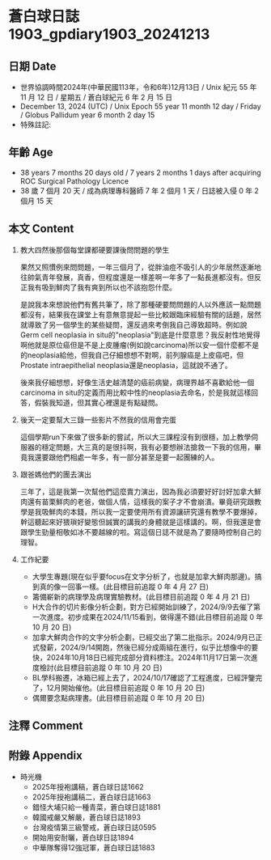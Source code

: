 [_metadata_:encoding]: - "utf-8"
[_metadata_:language]: - "zh-Hant-TW"
[_metadata_:fileformat]: - "markdown"
[_metadata_:MIME_type]: - "text/plain"
[_metadata_:markdown_version]: - "commonmark version 0.30"
[_metadata_:markdown_spec]: - "https://spec.commonmark.org/0.30/"

# 蒼白球日誌1903_gpdiary1903_20241213 #

## 日期 Date ##

* 世界協調時間2024年(中華民國113年，令和6年)12月13日 / Unix 紀元 55 年 11 月 12 日 / 星期五 / 蒼白球紀元 6 年 2 月 15 日
* December 13, 2024 (UTC) / Unix Epoch 55 year 11 month 12 day / Friday / Globus Pallidum year 6 month 2 day 15
* 特殊註記:

## 年齡 Age ##

* 38 years 7 months 20 days old / 7 years 2 months 1 days after acquiring ROC Surgical Pathology Licence
* 38 歲 7 個月 20 天 / 成為病理專科醫師 7 年 2 個月 1 天 / 日誌被入侵 0 年 2 個月 15 天

## 本文 Content ##

1. 教大四然後那個每堂課都硬要課後問問題的學生

    果然又照慣例來問問題，一年三個月了，從胖油痘不吸引人的少年居然逐漸地往帥氣青年發展，真香，但程度還是一樣差啊一年多了一點長進都沒有。但反正我有吸到鮮肉了我有爽到所以也不該抱怨什麼。

    是說我本來想說他們有舊共筆了，除了那種硬要問問題的人以外應該一點問題都沒有，結果我在課堂上有意無意提起一些比較跟臨床經驗有關的話題，居然就導致了另一個學生的某些疑問，還反過來考倒我自己導致超時。例如說Germ cell neoplasia in situ的"neoplasia"到底是什麼意思？我反射性地覺得啊他就是原位癌但是不是上皮腫瘤(例如說carcinoma)所以安一個什麼都不是的neoplasia給他，但我自己仔細想想不對啊，前列腺癌是上皮癌吧，但Prostate intraepithelial neoplasia還是neoplasia，這就說不通了。

    後來我仔細想想，好像生活史越清楚的癌前病變，病理界越不喜歡給他一個carcinoma in situ的定義而用比較中性的neoplasia去命名，於是我就這樣回答，假裝我知道，但其實心裡還是有點疑問。

2. 後天一定要幫大三錄一些影片不然我的信用會完蛋

    這個學期run下來做了很多新的嘗試，所以大三課程沒有到很穩，加上教學伺服器的穩定問題，大三真的是很抖啊，我有必要想辦法搶救一下我的信用，畢竟我還要跟他們相處一年多，有一部分甚至是要一起團練的人。

3. 跟爸媽他們的團去演出

    三年了，這是我第一次幫他們這麼賣力演出，因為我必須要好好討好加拿大鮮肉還有苗栗鮮肉的老爸，做個人情，這樣我的案子才不會崩潰。畢竟研究跟教學是我吸鮮肉的本錢，所以我一定要使用所有資源讓研究還有教學不要爆掉，幹這聽起來好猥瑣好變態但誠實的講我的身體就是這樣講的。啊，但我還是會跟學生勁量相敬如冰不要越線的啦。寫這個日誌不就是為了要隨時控制自己的理智。

4. 工作紀要

    - 大學生專題(現在似乎要focus在文字分析了，也就是加拿大鮮肉那邊)。搞到真的像一回事一樣。(此目標目前追蹤 0 年 4 月 27 日)
    - 籌備嶄新的病理學及病理實驗教材。(此目標目前追蹤 0 年 4 月 21 日)
    - H大合作的切片影像分析企劃，對方已經開始訓練了，2024/9/9去催了第一次進度。初步成果在2024/11/15看到，做得還不錯(此目標目前追蹤 0 年 10 月 20 日)
    - 加拿大鮮肉合作的文字分析企劃，已經交出了第二批指示。2024/9月已正式發薪，2024/9/14開跑，然後已經分成兩組在進行，似乎比想像中的要快，2024年10月18日已經完成部分資料標注。2024年11月17日第一次進度檢討(此目標目前追蹤 0 年 10 月 20 日)
    - BL學科搬遷，冰箱已經上去了，2024/10/17確認了工程進度，已經評鑒完了，12月開始催他。(此目標目前追蹤 0 年 10 月 20 日)
    - 偶爾要念點病理書。(此目標目前追蹤 0 年 10 月 20 日)

## 注釋 Comment ##


## 附錄 Appendix ##

* 時光機
    - 2025年授袍講稿，蒼白球日誌1662
    - 2025年授袍講稿二，蒼白球日誌1663
    - 錯怪大埔只給一種青菜，蒼白球日誌1881
    - 韓國戒嚴又解嚴，蒼白球日誌1893
    - 台灣疫情第三級警戒，蒼白球日誌0595
    - 開始用安耐曬，蒼白球日誌1894
    - 中華隊奪得12強冠軍，蒼白球日誌1883
